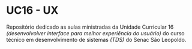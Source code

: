 # UC16 - UX

Repositório dedicado as aulas ministradas da Unidade Curricular 16 *(desenvolvolver interface para melhor experiência do usuário)* do curso técnico em desenvolvimento de sistemas *(TDS)* do Senac São Leopoldo.
